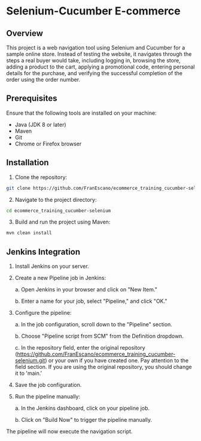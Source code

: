 # Selenium-Cucumber E-commerce

## Overview

This project is a web navigation tool using Selenium and Cucumber for a sample online store. Instead of testing the website, it navigates through the steps a real buyer would take, including logging in, browsing the store, adding a product to the cart, applying a promotional code, entering personal details for the purchase, and verifying the successful completion of the order using the order number.

## Prerequisites

Ensure that the following tools are installed on your machine:

- Java (JDK 8 or later)
- Maven
- Git
- Chrome or Firefox browser

## Installation

1. Clone the repository:

```bash
git clone https://github.com/FranEscano/ecommerce_training_cucumber-selenium.git
```

2. Navigate to the project directory:

```bash
cd ecommerce_training_cucumber-selenium
```

3. Build and run the project using Maven:

```bash
mvn clean install
```

## Jenkins Integration

1. Install Jenkins on your server.

2. Create a new Pipeline job in Jenkins:

   a. Open Jenkins in your browser and click on "New Item."

   b. Enter a name for your job, select "Pipeline," and click "OK."

3. Configure the pipeline:

   a. In the job configuration, scroll down to the "Pipeline" section.

   b. Choose "Pipeline script from SCM" from the Definition dropdown.

   c. In the repository field, enter the original repository (https://github.com/FranEscano/ecommerce_training_cucumber-selenium.git) or your own if you have created one.
   Pay attention to the field section. If you are using the original repository, you should change it to 'main.'

4. Save the job configuration.

5. Run the pipeline manually:

   a. In the Jenkins dashboard, click on your pipeline job.

   b. Click on "Build Now" to trigger the pipeline manually.

The pipeline will now execute the navigation script.